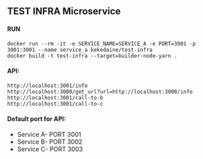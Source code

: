 ## TEST INFRA Microservice

#### RUN
```
docker run --rm -it -e SERVICE_NAME=SERVICE_A -e PORT=3001 -p 3001:3001 --name service_a kekedaine/test-infra
docker build -t test-infra --target=builder-node-yarn .
```
#### API:
```
http://localhost:3001/info
http://localhost:3000/get_url?url=http://localhost:3000/info
http://localhost:3001/call-to-b
http://localhost:3001/call-to-c
```

#### Default port for API:
- Service A- PORT 3001
- Service B- PORT 3002
- Service C- PORT 3003


